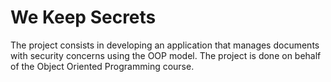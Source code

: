 # We Keep Secrets
The project consists in developing an application that manages documents with security concerns using the OOP model. The project is done on behalf of the Object Oriented Programming course.

